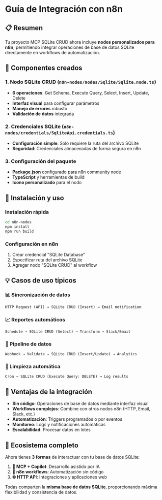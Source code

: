 # Guía de Integración con n8n

## 📋 Resumen

Tu proyecto MCP SQLite CRUD ahora incluye **nodos personalizados para n8n**, permitiendo integrar operaciones de base de datos SQLite directamente en workflows de automatización.

## 🔧 Componentes creados

### 1. Nodo SQLite CRUD (`n8n-nodes/nodes/Sqlite/Sqlite.node.ts`)
- **6 operaciones**: Get Schema, Execute Query, Select, Insert, Update, Delete
- **Interfaz visual** para configurar parámetros
- **Manejo de errores** robusto
- **Validación de datos** integrada

### 2. Credenciales SQLite (`n8n-nodes/credentials/SqliteApi.credentials.ts`)
- **Configuración simple**: Solo requiere la ruta del archivo SQLite
- **Seguridad**: Credenciales almacenadas de forma segura en n8n

### 3. Configuración del paquete
- **Package.json** configurado para n8n community node
- **TypeScript** y herramientas de build
- **Icono personalizado** para el nodo

## 🚀 Instalación y uso

### Instalación rápida
```bash
cd n8n-nodes
npm install
npm run build
```

### Configuración en n8n
1. Crear credencial "SQLite Database" 
2. Especificar ruta del archivo SQLite
3. Agregar nodo "SQLite CRUD" al workflow

## 💡 Casos de uso típicos

### 📊 Sincronización de datos
```
HTTP Request (API) → SQLite CRUD (Insert) → Email notification
```

### 📈 Reportes automáticos  
```
Schedule → SQLite CRUD (Select) → Transform → Slack/Email
```

### 🔄 Pipeline de datos
```
Webhook → Validate → SQLite CRUD (Insert/Update) → Analytics
```

### 🧹 Limpieza automática
```
Cron → SQLite CRUD (Execute Query: DELETE) → Log results
```

## 🎯 Ventajas de la integración

- **Sin código**: Operaciones de base de datos mediante interfaz visual
- **Workflows complejos**: Combine con otros nodos n8n (HTTP, Email, Slack, etc.)
- **Automatización**: Triggers programados o por eventos
- **Monitoreo**: Logs y notificaciones automáticas
- **Escalabilidad**: Procesar datos en lotes

## 🔗 Ecosistema completo

Ahora tienes **3 formas** de interactuar con tu base de datos SQLite:

1. **🤖 MCP + Copilot**: Desarrollo asistido por IA
2. **🔄 n8n workflows**: Automatización sin código  
3. **🌐 HTTP API**: Integraciones y aplicaciones web

Todas comparten la **misma base de datos SQLite**, proporcionando máxima flexibilidad y consistencia de datos.
